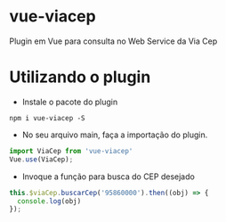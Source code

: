 # vue-viacep
Plugin em Vue para consulta no Web Service da Via Cep

# Utilizando o plugin
* Instale o pacote do plugin

```
npm i vue-viacep -S
```

* No seu arquivo main, faça a importação do plugin.

```js
import ViaCep from 'vue-viacep'
Vue.use(ViaCep);
```
* Invoque a função para busca do CEP desejado
```js
this.$viaCep.buscarCep('95860000').then((obj) => {
  console.log(obj)
});
```
